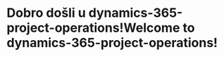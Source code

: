 # <a name="welcome-to-dynamics-365-project-operations"></a><span data-ttu-id="302ea-101">Dobro došli u dynamics-365-project-operations!</span><span class="sxs-lookup"><span data-stu-id="302ea-101">Welcome to dynamics-365-project-operations!</span></span>